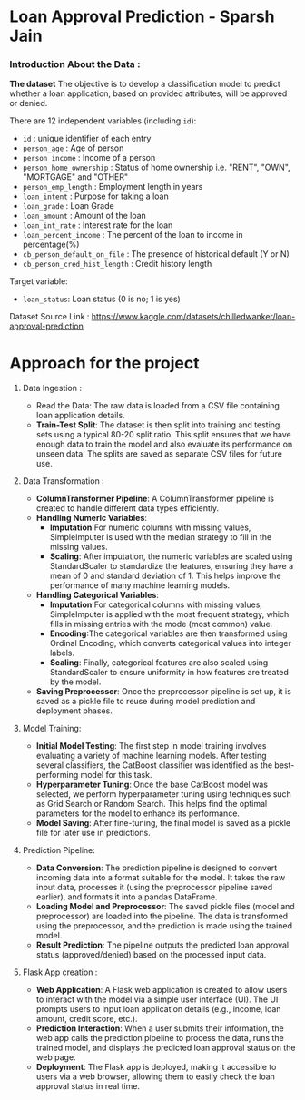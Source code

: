 # Loan Approval Prediction - Sparsh Jain

### Introduction About the Data :

**The dataset** The objective is to develop a classification model to predict whether a loan application, based on provided attributes, will be approved or denied.

There are 12 independent variables (including `id`):

* `id` : unique identifier of each entry
* `person_age` : Age of person
* `person_income` : Income of a person
* `person_home_ownership` : Status of home ownership i.e. "RENT", "OWN", "MORTGAGE" and "OTHER"
* `person_emp_length` : Employment length in years
* `loan_intent` : Purpose for taking a loan
* `loan_grade` : Loan Grade
* `loan_amount` : Amount of the loan
* `loan_int_rate` : Interest rate for the loan
* `loan_percent_income` : The percent of the loan to income in percentage(%)
* `cb_person_default_on_file` : The presence of historical default (Y or N)
* `cb_person_cred_hist_length` : Credit history length

Target variable:
* `loan_status`: Loan status (0 is no; 1 is yes)

Dataset Source Link :
https://www.kaggle.com/datasets/chilledwanker/loan-approval-prediction

# Approach for the project 

1. Data Ingestion : 
    * Read the Data: The raw data is loaded from a CSV file containing loan application details. 
    * **Train-Test Split**: The dataset is then split into training and testing sets using a typical 80-20 split ratio. This split ensures that we have enough data to train the model and also evaluate its performance on unseen data. The splits are saved as separate CSV files for future use.

2. Data Transformation : 
    * **ColumnTransformer Pipeline**: A ColumnTransformer pipeline is created to handle different data types efficiently.
    * **Handling Numeric Variables**:
      * **Imputation**:For numeric columns with missing values, SimpleImputer is used with the median strategy to fill in the missing values. 
      * **Scaling**: After imputation, the numeric variables are scaled using StandardScaler to standardize the features, ensuring they have a mean of 0 and standard deviation of 1. This helps improve the performance of many machine learning models.
   * **Handling Categorical Variables**:
      * **Imputation**:For categorical columns with missing values, SimpleImputer is applied with the most frequent strategy, which fills in missing entries with the mode (most common) value.
      * **Encoding**:The categorical variables are then transformed using Ordinal Encoding, which converts categorical values into integer labels.
      * **Scaling**: Finally, categorical features are also scaled using StandardScaler to ensure uniformity in how features are treated by the model.
   * **Saving Preprocessor**: Once the preprocessor pipeline is set up, it is saved as a pickle file to reuse during model prediction and deployment phases.

3. Model Training:
   * **Initial Model Testing**: The first step in model training involves evaluating a variety of machine learning models. After testing several classifiers, the CatBoost classifier was identified as the best-performing model for this task.
   * **Hyperparameter Tuning**: Once the base CatBoost model was selected, we perform hyperparameter tuning using techniques such as Grid Search or Random Search. This helps find the optimal parameters for the model to enhance its performance.
   * **Model Saving**: After fine-tuning, the final model is saved as a pickle file for later use in predictions.

4. Prediction Pipeline:
   * **Data Conversion**: The prediction pipeline is designed to convert incoming data into a format suitable for the model. It takes the raw input data, processes it (using the preprocessor pipeline saved earlier), and formats it into a pandas DataFrame.
   * **Loading Model and Preprocessor**: The saved pickle files (model and preprocessor) are loaded into the pipeline. The data is transformed using the preprocessor, and the prediction is made using the trained model.
   *  **Result Prediction**: The pipeline outputs the predicted loan approval status (approved/denied) based on the processed input data.

5. Flask App creation : 
    * **Web Application**: A Flask web application is created to allow users to interact with the model via a simple user interface (UI). The UI prompts users to input loan application details (e.g., income, loan amount, credit score, etc.).
    * **Prediction Interaction**: When a user submits their information, the web app calls the prediction pipeline to process the data, runs the trained model, and displays the predicted loan approval status on the web page.
    * **Deployment**: The Flask app is deployed, making it accessible to users via a web browser, allowing them to easily check the loan approval status in real time.

